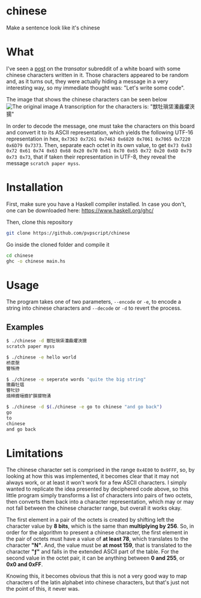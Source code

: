 # chinese
Make a sentence look like it's chinese

# What
I've seen a [post](reddit.com/r/translator/comments/1cfz001/unknown_to_english/) on the _transator_ subreddit of a white board with some chinese characters written in it. Those characters appeared to be random and, as it turns out, they were actually hiding a message in a very interesting way, so my immediate thought was: "Let's write some code".

The image that shows the chinese characters can be seen below
![The original image](https://preview.redd.it/unknown-to-english-v0-67d2r4tb6fxc1.jpeg?width=1080&crop=smart&auto=webp&s=f0e01250c9ec05ea9dbe74243bacbc21f2365aec "The original image")
A transcription for the characters is: "獣牡瑣栠灡灥爠浹獳"

In order to decode the message, one must take the characters on this board and convert it to its ASCII representation, which yields the following UTF-16 representation in hex, `0x7363 0x7261 0x7463 0x6820 0x7061 0x7065 0x7220 0x6D79 0x7373`. Then, separate each octet in its own value, to get `0x73 0x63 0x72 0x61 0x74 0x63 0x68 0x20 0x70 0x61 0x70 0x65 0x72 0x20 0x6D 0x79 0x73 0x73`, that if taken their representation in UTF-8, they reveal the message `scratch paper myss`.

# Installation
First, make sure you have a Haskell compiler installed. In case you don't, one can be downloaded here: https://www.haskell.org/ghc/

Then, clone this repository
```sh
git clone https://github.com/pvpscript/chinese
```

Go inside the cloned folder and compile it
```sh
cd chinese
ghc -o chinese main.hs
```

# Usage
The program takes one of two parameters, `--encode` or `-e`, to encode a string into chinese characters and `--decode` or `-d` to revert the process.

## Examples
```sh
$ ./chinese -d 獣牡瑣栠灡灥爠浹獳
scratch paper myss
```

```sh
$ ./chinese -e hello world
桥汬漀
睯牬搀
```

```sh
$ ./chinese -e seperate words "quite the big string"
獥灥牡瑥
睯牤猀
煵楴攠瑨攠扩朠獴物湧
```

```sh
$ ./chinese -d $(./chinese -e go to chinese "and go back")
go
to
chinese
and go back
```

# Limitations
The chinese character set is comprised in the range `0x4E00` to `0x9FFF`, so, by looking at how this was implemented, it becomes clear that it may not always work, or at least it won't work for a few ASCII characters.
I simply wanted to replicate the idea presented by deciphered code above, so this little program simply transforms a list of characters into pairs of two octets, then converts them back into a character representation, which may or may not fall between the chinese character range, but overall it works okay.

The first element in a pair of the octets is created by shifting left the character value by **8 bits**, which is the same than **multiplying by 256**. So, in order for the algorithm to present a chinese character, the first element in the pair of octets must have a value of **at least 78**, which translates to the character **"N"**. And, the value must be **at most 159**, that is translated to the character **"ƒ"** and falls in the extended ASCII part of the table. For the second value in the octet pair, it can be anything between **0 and 255**, or **0x0 and 0xFF**.

Knowing this, it becomes obvious that this is not a very good way to map characters of the latin alphabet into chinese characters, but that's just not the point of this, it never was.
